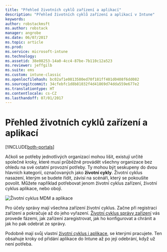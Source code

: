 ```yaml
---
title: "Přehled životních cyklů zařízení a aplikací"
description: "Přehled životních cyklů zařízení a aplikací v Intune"
keywords: 
author: robstackmsft
ms.author: robstack
manager: angrobe
ms.date: 06/07/2017
ms.topic: article
ms.prod: 
ms.service: microsoft-intune
ms.technology: 
ms.assetid: 38e08253-14a0-4cc4-87be-7b110c12a523
ms.reviewer: jeffgilb
ms.suite: ems
ms.custom: intune-classic
ms.openlocfilehash: bc02af1e0813580ed70f181ff401d0408f6dd082
ms.sourcegitcommit: 34cfebfc1d8b81032f4d41869d74dda559e677e2
ms.translationtype: HT
ms.contentlocale: cs-CZ
ms.lasthandoff: 07/01/2017
---
```

# <a name="overview-of-device-and-app-lifecycles"></a>Přehled životních cyklů zařízení a aplikací

[!INCLUDE[both-portals](./includes/note-for-both-portals.md)]

Ačkoli se potřeby jednotlivých organizací mohou lišit, existují určité společné kroky, které musí průběžně provádět všechny organizace bez ohledu na své ostatní provozní potřeby. Ty mohou být seskupeny do dvou hlavních kategorií, označovaných jako **životní cykly**. Životní cyklus nasazení, kterým se budete řídit, závisí na scénáři, který se pokoušíte povolit. Můžete například potřebovat jenom životní cyklus zařízení, životní cyklus aplikace, nebo obojí.

![Životní cyklus MDM a aplikace](./media/device-app-lifecycle.png "životní cykly mobilních zařízení a aplikací")

Pro účely správy mají všechna zařízení životní cyklus. Začne při registraci zařízení a pokračuje až do jeho vyřazení. [Životní cyklus správy zařízení](device-lifecycle.md) vás provede fázemi, jak zařízení zaregistrovat, jak ho konfigurovat a chránit a jak ho pak odebrat ze správy.

Podobně mají svůj vlastní [životní cyklus i aplikace](app-lifecycle.md), se kterými pracujete. Ten obsahuje kroky od přidání aplikace do Intune až po její odebrání, když už není potřeba.

